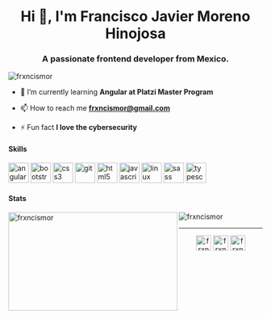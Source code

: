 <h1 align="center">Hi 👋, I'm Francisco Javier Moreno Hinojosa</h1>
<h3 align="center">A passionate frontend developer from Mexico.</h3>

<p align="left"> <img src="https://komarev.com/ghpvc/?username=frxncismor" alt="frxncismor" /> </p>

- 🌱 I’m currently learning **Angular at Platzi Master Program**

- 📫 How to reach me **frxncismor@gmail.com**

- ⚡ Fun fact **I love the cybersecurity**


<h4 align="left">Skills</h4>

<p align="left"><img src="https://devicons.github.io/devicon/devicon.git/icons/angularjs/angularjs-original.svg" alt="angularjs" width="40" height="40"/> <img src="https://devicons.github.io/devicon/devicon.git/icons/bootstrap/bootstrap-plain.svg" alt="bootstrap" width="40" height="40"/> <img src="https://devicons.github.io/devicon/devicon.git/icons/css3/css3-original-wordmark.svg" alt="css3" width="40" height="40"/> <img src="https://www.vectorlogo.zone/logos/git-scm/git-scm-icon.svg" alt="git" width="40" height="40"/> <img src="https://devicons.github.io/devicon/devicon.git/icons/html5/html5-original-wordmark.svg" alt="html5" width="40" height="40"/> <img src="https://devicons.github.io/devicon/devicon.git/icons/javascript/javascript-original.svg" alt="javascript" width="40" height="40"/> <img src="https://devicons.github.io/devicon/devicon.git/icons/linux/linux-original.svg" alt="linux" width="40" height="40"/> <img src="https://devicons.github.io/devicon/devicon.git/icons/sass/sass-original.svg" alt="sass" width="40" height="40"/> <img src="https://devicons.github.io/devicon/devicon.git/icons/typescript/typescript-original.svg" alt="typescript" width="40" height="40"/></p>

<h4 align="left">Stats</h4>

<img align="left" width="335px" height="195px" src="https://github-readme-stats.vercel.app/api/top-langs/?username=frxncismor&layout=compact&hide=html" alt="frxncismor" />

<img align="center" src="https://github-readme-stats.vercel.app/api?username=frxncismor&show_icons=true" alt="frxncismor" />
<hr>
<p align="center">
<a href="https://codepen.io/frxncismor" target="blank"><img align="center" src="https://cdn.jsdelivr.net/npm/simple-icons@3.0.1/icons/codepen.svg" alt="frxncismor" height="30" width="30" /></a>
<a href="https://twitter.com/frxncismor" target="blank"><img align="center" src="https://cdn.jsdelivr.net/npm/simple-icons@3.0.1/icons/twitter.svg" alt="frxncismor" height="30" width="30" /></a>
<a href="https://linkedin.com/in/frxncismor" target="blank"><img align="center" src="https://cdn.jsdelivr.net/npm/simple-icons@3.0.1/icons/linkedin.svg" alt="frxncismor" height="30" width="30" /></a>
</p>

